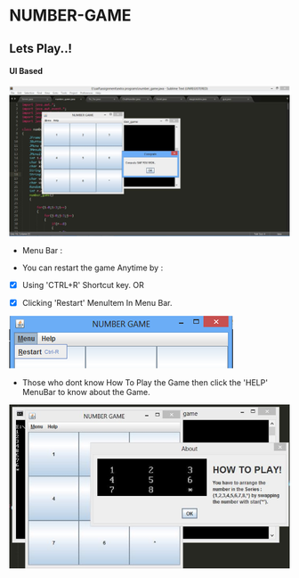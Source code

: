 NUMBER-GAME
===========

Lets Play..!
--------------
#### **UI Based**

 ![snapshot](/image/num_game.JPG)
 
* Menu Bar :
 - You can restart the game Anytime by :
  
 - [x] Using 'CTRL+R' Shortcut key. OR

 - [x] Clicking 'Restart' MenuItem In Menu Bar.
 
 ![snap_menu](/image/menu.png)
 
 - Those who dont know How To Play the Game then click the 'HELP' MenuBar to know about the Game.
 
 ![snap_help](/image/how.JPG)
